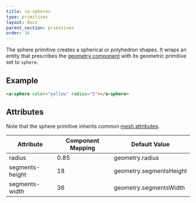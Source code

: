 ```yaml
---
title: <a-sphere>
type: primitives
layout: docs
parent_section: primitives
order: 16
---
```


The sphere primitive creates a spherical or polyhedron shapes. It wraps an entity that prescribes the [geometry component](../components/geometry.md) with its geometric primitive set to `sphere`.

## Example

```html
<a-sphere color="yellow" radius="5"></a-sphere>
```

## Attributes

Note that the sphere primitive inherits common [mesh attributes](./mesh-attributes.md).

| Attribute       | Component Mapping | Default Value           |
|-----------------|-------------------|-------------------------|
| radius          | 0.85              | geometry.radius         |
| segments-height | 18                | geometry.segmentsHeight |
| segments-width  | 36                | geometry.segmentsWidth  |
